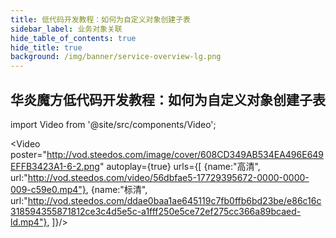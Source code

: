 ```yaml
---
title: 低代码开发教程：如何为自定义对象创建子表
sidebar_label: 业务对象关联
hide_table_of_contents: true
hide_title: true
background: /img/banner/service-overview-lg.png
---
```

## 华炎魔方低代码开发教程：如何为自定义对象创建子表

import Video from '@site/src/components/Video';

<Video 
    poster="http://vod.steedos.com/image/cover/608CD349AB534EA496E649EFFB3423A1-6-2.png"
    autoplay={true}
    urls={[
        {name:"高清", url:"http://vod.steedos.com/video/56dbfae5-17729395672-0000-0000-009-c59e0.mp4"},
         {name:"标清", url:"http://vod.steedos.com/ddae0baa1ae645119c7fb0ffb6bd23be/e86c16c318594355871812ce3c4d5e5c-a1fff250e5ce72ef275cc366a89bcaed-ld.mp4"},
    ]}/>
